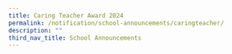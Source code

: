 ```yaml
---
title: Caring Teacher Award 2024
permalink: /notification/school-announcements/caringteacher/
description: ""
third_nav_title: School Announcements
---
```

